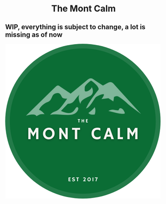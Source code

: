 <div align="center">
  <h1>The Mont Calm</h1>
</div>

## WIP, everything is subject to change, a lot is missing as of now

![logo](/public/logo.png)
